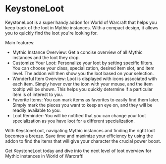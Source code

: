 # KeystoneLoot
KeystoneLoot is a super handy addon for World of Warcraft that helps you keep track of the loot in Mythic instances. With a compact design, it allows you to quickly find the loot you're looking for.

Main features:
* Mythic Instance Overview: Get a concise overview of all Mythic instances and the loot they drop.
* Customize Your Loot: Personalize your loot by setting specific filters. You can choose your class, specialization, desired item slot, and item level. The addon will then show you the loot based on your selection.
* Wonderful Item Overview: Loot is displayed with icons associated with each item. Simply hover over the icon with your mouse, and the item tooltip will be shown. This helps you quickly determine if a particular item is of interest to you.
* Favorite Items: You can mark items as favorites to easily find them later. Simply mark the pieces you want to keep an eye on, and they will be readily available to you.
* Loot Reminder: You will be notified that you can change your loot specialization as you have loot for a different specialization.
 
With KeystoneLoot, navigating Mythic instances and finding the right loot becomes a breeze. Save time and maximize your efficiency by using the addon to find the items that will give your character the crucial power boost.

Get KeystoneLoot today and dive into the next level of loot overview for Mythic instances in World of Warcraft!
